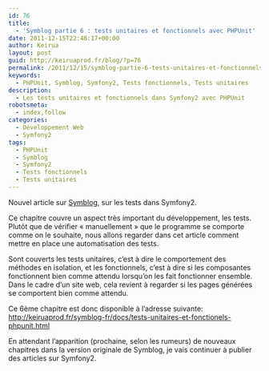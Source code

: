 ```yaml
---
id: 76
title:
  - 'Symblog partie 6 : tests unitaires et fonctionnels avec PHPUnit'
date: 2011-12-15T22:48:17+00:00
author: Keirua
layout: post
guid: http://keiruaprod.fr/blog/?p=76
permalink: /2011/12/15/symblog-partie-6-tests-unitaires-et-fonctionnels-avec-phpunit/
keywords:
  - PHPUnit, Symblog, Symfony2, Tests fonctionnels, Tests unitaires
description:
  - Les tests unitaires et fonctionnels dans Symfony2 avec PHPUnit
robotsmeta:
  - index,follow
categories:
  - Développement Web
  - Symfony2
tags:
  - PHPUnit
  - Symblog
  - Symfony2
  - Tests fonctionnels
  - Tests unitaires
---
```

Nouvel article sur [Symblog](http://keiruaprod.fr/symblog-fr), sur les tests dans Symfony2.

Ce chapitre couvre un aspect très important du développement, les tests. Plutôt que de vérifier « manuellement » que le programme se comporte comme on le souhaite, nous allons regarder dans cet article comment mettre en place une automatisation des tests.

Sont couverts les tests unitaires, c&rsquo;est à dire le comportement des méthodes en isolation, et les fonctionnels, c&rsquo;est à dire si les composantes fonctionnent bien comme attendu lorsqu&rsquo;on les fait fonctionner ensemble. Dans le cadre d&rsquo;un site web, cela revient à regarder si les pages générées se comportent bien comme attendu.

Ce 6ème chapitre est donc disponible à l&rsquo;adresse suivante: <http://keiruaprod.fr/symblog-fr/docs/tests-unitaires-et-fonctionels-phpunit.html>

En attendant l&rsquo;apparition (prochaine, selon les rumeurs) de nouveaux chapitres dans la version originale de Symblog, je vais continuer à publier des articles sur Symfony2.